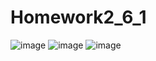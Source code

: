 # Homework2_6_1
![image](https://user-images.githubusercontent.com/96876621/197408785-7908886b-72e4-45cb-9e7a-b13cd3bbf155.png)
![image](https://user-images.githubusercontent.com/96876621/197408795-cb15bb98-3340-4d03-8700-40294661d4e7.png)
![image](https://user-images.githubusercontent.com/96876621/197408800-81b23b5c-b940-4517-8e9c-b4de9f1e728a.png)
